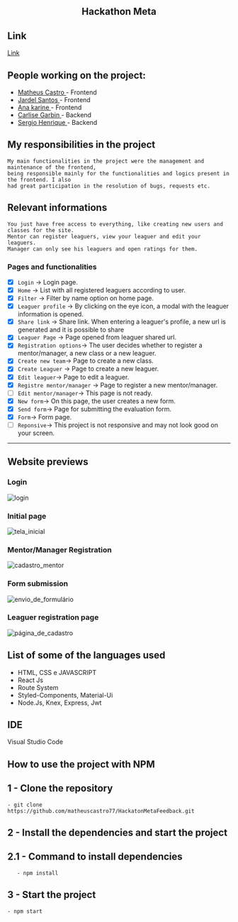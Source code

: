 <h2 align="center"> 
    Hackathon Meta
</h2>

## Link 
[Link](https://meta-feedback.vercel.app/)

## People working on the project:
<ul>
    <li><a href='https://www.linkedin.com/in/matheuscastro77/'> Matheus Castro </a> -  Frontend</li> 
    <li><a href='https://www.linkedin.com/in/jardel-santos-66a821208/'> Jardel Santos </a> -  Frontend</li> 
    <li><a href='https://www.linkedin.com/in/ana-karine-739b94142/'> Ana karine </a> -  Frontend</li> 
    <li><a href='https://www.linkedin.com/in/carlise-garbin-debona/'> Carlise Garbin </a> -  Backend</li> 
    <li><a href='https://www.linkedin.com/in/sergio-henrique-7a7ab91aa/'> Sergio Henrique </a> -  Backend</li>    
</ul>

## My responsibilities in the project
    My main functionalities in the project were the management and maintenance of the frontend, 
    being responsible mainly for the functionalities and logics present in the frontend. I also 
    had great participation in the resolution of bugs, requests etc.
    
## Relevant informations
    You just have free access to everything, like creating new users and classes for the site.
    Mentor can register leaguers, view your leaguer and edit your leaguers.
    Manager can only see his leaguers and open ratings for them.


### Pages and functionalities
- [x] `Login` → Login page. 
- [x] `Home` → List with all registered leaguers according to user.
- [x] `Filter` → Filter by name option on home page.
- [x] `Leaguer profile` → By clicking on the eye icon, a modal with the leaguer information is opened.
- [x] `Share link` → Share link. When entering a leaguer's profile, a new url is generated and it is possible to share
- [x] `Leaguer Page` → Page opened from leaguer shared url.
- [x] `Registration options`→ The user decides whether to register a mentor/manager, a new class or a new leaguer.
- [x] `Create new team`→ Page to create a new class.
- [x] `Create Leaguer` → Page to create a new leaguer.
- [x] `Edit leaguer`→ Page to edit a leaguer. 
- [x] `Registre mentor/manager` → Page to register a new mentor/manager.
- [ ] `Edit mentor/manager`→ This page is not ready.
- [x] `New form`→ On this page, the user creates a new form. 
- [x] `Send form`→ Page for submitting the evaluation form.
- [x] `Form`→ Form page.
- [ ] `Reponsive`→ This project is not responsive and may not look good on your screen.

---
## Website previews

### Login
![login](https://user-images.githubusercontent.com/94663972/172964812-05af8a00-9b13-47dd-b9e3-25b839f51863.png)
### Initial page
![tela_inicial](https://user-images.githubusercontent.com/94663972/172964813-d9bea5f9-2042-4e4f-97c2-01784c473abc.png)
### Mentor/Manager Registration
![cadastro_mentor](https://user-images.githubusercontent.com/94663972/172964816-3551371f-fb64-45c7-9215-e7cedc5e79bc.png)
### Form submission
![envio_de_formulário](https://user-images.githubusercontent.com/94663972/172964819-2c428951-85fb-405f-9159-ef9cc370bf87.png)
### Leaguer registration page
![página_de_cadastro](https://user-images.githubusercontent.com/94663972/172964821-05d8943e-7cfb-4554-8b79-905976445098.png)

## List of some of the languages used
<ul>
    <li>HTML, CSS e JAVASCRIPT</li>
    <li>React Js</li>
    <li>Route System</li>
    <li>Styled-Components, Material-Ui</li>
    <li>Node.Js, Knex, Express, Jwt</li>
    
</ul>
 
## IDE

Visual Studio Code

## How to use the project with NPM

## 1 - Clone the repository
    - git clone https://github.com/matheuscastro77/HackatonMetaFeedback.git
## 2 - Install the dependencies and start the project

## 2.1 - Command to install dependencies
       - npm install

## 3 - Start the project
    - npm start
